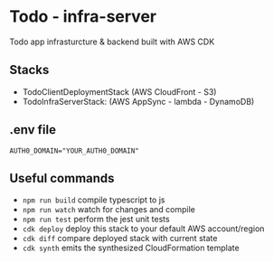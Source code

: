 # Todo - infra-server

Todo app infrasturcture & backend built with AWS CDK

## Stacks

- TodoClientDeploymentStack (AWS CloudFront - S3)
- TodoInfraServerStack: (AWS AppSync - lambda - DynamoDB)

## .env file

```
AUTH0_DOMAIN="YOUR_AUTH0_DOMAIN"
```

## Useful commands

- `npm run build` compile typescript to js
- `npm run watch` watch for changes and compile
- `npm run test` perform the jest unit tests
- `cdk deploy` deploy this stack to your default AWS account/region
- `cdk diff` compare deployed stack with current state
- `cdk synth` emits the synthesized CloudFormation template
